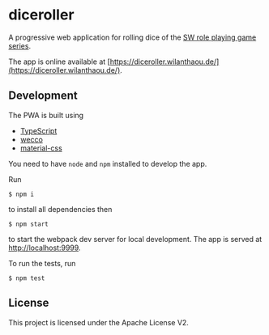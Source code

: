 # diceroller

A progressive web application for rolling dice of the [SW role playing game series](https://www.fantasyflightgames.com/en/starwarsrpg/).

The app is online available at [https://diceroller.wilanthaou.de/](https://diceroller.wilanthaou.de/).

## Development

The PWA is built using
* [TypeScript](https://www.typescriptlang.org/)
* [wecco](https://bitbucket.org/wecco/core/src/master/)
* [material-css](https://materializecss.com/)

You need to have `node` and `npm` installed to develop the app.

Run 

```
$ npm i
```

to install all dependencies then

```
$ npm start
```

to start the webpack dev server for local development. The app is served at [http://localhost:9999](http://localhost:9999).

To run the tests, run

```
$ npm test
```

## License

This project is licensed under the Apache License V2.